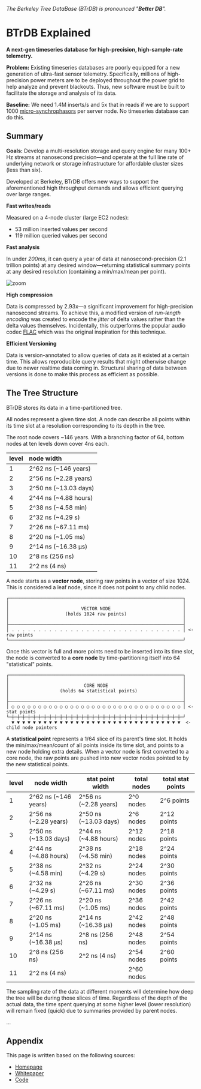 _The Berkeley Tree DataBase (BTrDB) is pronounced "**Better DB**"._

# BTrDB Explained

__A next-gen timeseries database for high-precision, high-sample-rate telemetry.__

__Problem:__ Existing timeseries databases are poorly equipped for a new
generation of ultra-fast sensor telemetry. Specifically, millions of
high-precision power meters are to be deployed throughout the power grid to help
analyze and prevent blackouts. Thus, new software must be built to facilitate
the storage and analysis of its data.

__Baseline:__ We need 1.4M inserts/s and 5x that in reads if we are to support
1000 [micro-synchrophasors](https://arxiv.org/abs/1605.02813) per server node.  No timeseries database can do
this.

## Summary

__Goals:__ Develop a multi-resolution storage and query engine for many 100+ Hz
streams at nanosecond precision—and operate at the full line rate of
underlying network or storage infrastructure for affordable cluster sizes (less
than six).

Developed at Berkeley, BTrDB offers new ways to support the aforementioned high
throughput demands and allows efficient querying over large ranges.

**Fast writes/reads**

Measured on a 4-node cluster (large EC2 nodes):

- 53 million inserted values per second
- 119 million queried values per second

**Fast analysis**

In under _200ms_, it can query a year of data at nanosecond-precision (2.1
trillion points) at any desired window—returning statistical summary points at any
desired resolution (containing a min/max/mean per point).

![zoom](https://user-images.githubusercontent.com/116838/34450616-5090c8a2-ecd3-11e7-8722-f5d7f131e909.gif)

**High compression**

Data is compressed by 2.93x—a significant improvement for high-precision
nanosecond streams. To achieve this, a modified version of _run-length encoding_
was created to encode the _jitter_ of delta values rather than the delta values
themselves.  Incidentally, this  outperforms the popular audio codec [FLAC](https://xiph.org/flac/)
which was the original inspiration for this technique.

**Efficient Versioning**

Data is version-annotated to allow queries of data as it existed at a certain
time.  This allows reproducible query results that might otherwise change due
to newer realtime data coming in.  Structural sharing of data between versions
is done to make this process as efficient as possible.

## The Tree Structure

BTrDB stores its data in a time-partitioned tree.

All nodes represent a given time slot. A node can describe all points within
its time slot at a resolution corresponding to its depth in the tree.

The root node covers ~146 years. With a branching factor of 64, bottom nodes at
ten levels down cover 4ns each.

| level | node width                       |
|:------|:---------------------------------|
| 1     | 2^62 ns  (~146 years)  |
| 2     | 2^56 ns  (~2.28 years) |
| 3     | 2^50 ns  (~13.03 days) |
| 4     | 2^44 ns  (~4.88 hours) |
| 5     | 2^38 ns  (~4.58 min)   |
| 6     | 2^32 ns  (~4.29 s)     |
| 7     | 2^26 ns  (~67.11 ms)   |
| 8     | 2^20 ns  (~1.05 ms)    |
| 9     | 2^14 ns  (~16.38 µs)   |
| 10    | 2^8 ns   (256 ns)      |
| 11    | 2^2 ns   (4 ns)        |

A node starts as a __vector node__, storing raw points in a vector of size 1024.
This is considered a leaf node, since it does not point to any child nodes.

```
┌─────────────────────────────────────────────────────────────────┐
│                                                                 │
│                           VECTOR NODE                           │
│                     (holds 1024 raw points)                     │
│                                                                 │
├─────────────────────────────────────────────────────────────────┤
│ . . . . . . . . . . . . . . . . . . . . . . . . . . . . . . . . │ <- raw points
└─────────────────────────────────────────────────────────────────┘
```

Once this vector is full and more points need to be inserted into its time slot,
the node is converted to a __core node__ by time-partitioning itself into 64
"statistical" points.

```
┌─────────────────────────────────────────────────────────────────┐
│                                                                 │
│                            CORE NODE                            │
│                   (holds 64 statistical points)                 │
│                                                                 │
├─────────────────────────────────────────────────────────────────┤
│ ○ ○ ○ ○ ○ ○ ○ ○ ○ ○ ○ ○ ○ ○ ○ ○ ○ ○ ○ ○ ○ ○ ○ ○ ○ ○ ○ ○ ○ ○ ○ ○ │ <- stat points
└─┼─┼─┼─┼─┼─┼─┼─┼─┼─┼─┼─┼─┼─┼─┼─┼─┼─┼─┼─┼─┼─┼─┼─┼─┼─┼─┼─┼─┼─┼─┼─┼─┘
  ▼ ▼ ▼ ▼ ▼ ▼ ▼ ▼ ▼ ▼ ▼ ▼ ▼ ▼ ▼ ▼ ▼ ▼ ▼ ▼ ▼ ▼ ▼ ▼ ▼ ▼ ▼ ▼ ▼ ▼ ▼ ▼  <- child node pointers
```

A __statistical point__ represents a 1/64 slice of its parent's time slot. It
holds the min/max/mean/count of all points inside its time slot, and points to a
new node holding extra details.  When a vector node is first converted to a core
node, the raw points are pushed into new vector nodes pointed to by the new
statistical points.

| level | node width             | stat point width       | total nodes | total stat points |
|-------|------------------------|------------------------|-------------|-------------------|
| 1     | 2^62 ns  (~146 years)  | 2^56 ns  (~2.28 years) | 2^0 nodes   | 2^6 points        |
| 2     | 2^56 ns  (~2.28 years) | 2^50 ns  (~13.03 days) | 2^6 nodes   | 2^12 points       |
| 3     | 2^50 ns  (~13.03 days) | 2^44 ns  (~4.88 hours) | 2^12 nodes  | 2^18 points       |
| 4     | 2^44 ns  (~4.88 hours) | 2^38 ns  (~4.58 min)   | 2^18 nodes  | 2^24 points       |
| 5     | 2^38 ns  (~4.58 min)   | 2^32 ns  (~4.29 s)     | 2^24 nodes  | 2^30 points       |
| 6     | 2^32 ns  (~4.29 s)     | 2^26 ns  (~67.11 ms)   | 2^30 nodes  | 2^36 points       |
| 7     | 2^26 ns  (~67.11 ms)   | 2^20 ns  (~1.05 ms)    | 2^36 nodes  | 2^42 points       |
| 8     | 2^20 ns  (~1.05 ms)    | 2^14 ns  (~16.38 µs)   | 2^42 nodes  | 2^48 points       |
| 9     | 2^14 ns  (~16.38 µs)   | 2^8 ns   (256 ns)      | 2^48 nodes  | 2^54 points       |
| 10    | 2^8 ns   (256 ns)      | 2^2 ns   (4 ns)        | 2^54 nodes  | 2^60 points       |
| 11    | 2^2 ns   (4 ns)        |                        | 2^60 nodes  |                   |

The sampling rate of the data at different moments will determine how deep the
tree will be during those slices of time. Regardless of the depth of the actual
data, the time spent querying at some higher level (lower resolution) will
remain fixed (quick) due to summaries provided by parent nodes.

...

## Appendix

This page is written based on the following sources:

- [Homepage](http://btrdb.io/)
- [Whitepaper](https://www.usenix.org/system/files/conference/fast16/fast16-papers-andersen.pdf)
- [Code](https://github.com/BTrDB/btrdb-server)